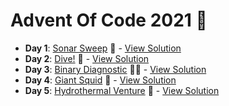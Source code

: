 # Advent Of Code 2021 :christmas_tree:

- **Day 1**: [Sonar Sweep](https://adventofcode.com/2021/day/1) 📡 - [View Solution](https://github.com/shaneiadt/advent-of-code-2021/tree/main/day-1)
- **Day 2**: [Dive!](https://adventofcode.com/2021/day/2) 🤿 - [View Solution](https://github.com/shaneiadt/advent-of-code-2021/tree/main/day-2)
- **Day 3**: [Binary Diagnostic](https://adventofcode.com/2021/day/3) 👩‍💻 - [View Solution](https://github.com/shaneiadt/advent-of-code-2021/tree/main/day-3)
- **Day 4**: [Giant Squid](https://adventofcode.com/2021/day/4) 🦑 - [View Solution](https://github.com/shaneiadt/advent-of-code-2021/tree/main/day-4)
- **Day 5**: [Hydrothermal Venture](https://adventofcode.com/2021/day/5) 🚿 - [View Solution](https://github.com/shaneiadt/advent-of-code-2021/tree/main/day-5)